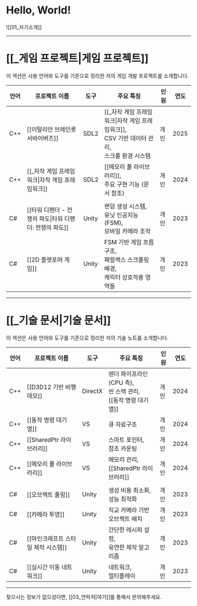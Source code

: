 # **Hello, World!**
![[01_자기소개]]

---
# **[[_게임 프로젝트|게임 프로젝트]]**
이 섹션은 사용 언어와 도구를 기준으로 정리한 저의 게임 개발 프로젝트를 소개합니다.

| **언어** | **프로젝트 이름**                         | **도구** | **주요 특징**                                                        | **인원** | **연도** |
| ------ | ----------------------------------- | ------ | ---------------------------------------------------------------- | ------ | ------ |
| C++    | [[이탈리안 브레인롯 서바이버즈]]                 | SDL2   | [[_자작 게임 프레임워크\|자작 게임 프레임워크]], <br>CSV 기반 데이터 관리, <br>스크롤 환경 시스템 | 개인     | 2025   |
| C++    | [[_자작 게임 프레임워크\|자작 게임 프레임워크]]       | SDL2   | [[메모리 풀 라이브러리]], <br>주요 구현 기능 (문서 참조)                            | 개인     | 2024   |
|        |                                     |        |                                                                  |        |        |
| C#     | [[타워 디펜더 - 전쟁의 파도\|타워 디펜더: 전쟁의 파도]] | Unity  | 랜덤 생성 시스템, <br>유닛 인공지능 (FSM), <br>모바일 카메라 조작                     | 개인     | 2023   |
| C#     | [[2D 플랫포머 게임]]                      | Unity  | FSM 기반 게임 흐름 구조, <br>패럴랙스 스크롤링 배경, <br>캐릭터 상호작용 영역들              | 개인     | 2023   |

---
# **[[_기술 문서|기술 문서]]**
이 섹션은 사용 언어와 도구를 기준으로 정리한 저의 기술 노트를 소개합니다.

| **언어** | **프로젝트 이름**           | **도구**  | **주요 특징**                                        | **인원** | **연도** |
| ------ | --------------------- | ------- | ------------------------------------------------ | ------ | ------ |
| C++    | [[D3D12 기반 비행 데모]]    | DirectX | 렌더 파이프라인 (CPU 측), <br>씬 스택 관리, <br>[[동작 명령 대기열]] | 개인     | 2024   |
| C++    | [[동작 명령 대기열]]         | VS      | 큐 자료구조                                           | 개인     | 2024   |
| C++    | [[SharedPtr 라이브러리]]   | VS      | 스마트 포인터, <br>참조 카운팅                              | 개인     | 2024   |
| C++    | [[메모리 풀 라이브러리]]       | VS      | 메모리 관리, <br>[[SharedPtr 라이브러리]]                  | 개인     | 2024   |
|        |                       |         |                                                  |        |        |
| C#     | [[오브젝트 풀링]]           | Unity   | 생성 비용 최소화, <br>성능 최적화                            | 개인     | 2023   |
| C#     | [[카메라 투영]]            | Unity   | 직교 카메라 기반 오브젝트 배치                                | 개인     | 2023   |
| C#     | [[마인크래프트 스타일 제작 시스템]] | Unity   | 간단한 레시피 설정, <br>유연한 제작 알고리즘                      | 개인     | 2023   |
| C#     | [[실시간 이동 네트워크]]       | Unity   | 네트워크, <br>멀티플레이                                  | 개인     | 2023   |

---
찾으시는 정보가 없으셨다면, [[03_연락처|여기]]를 통해서 문의해주세요.